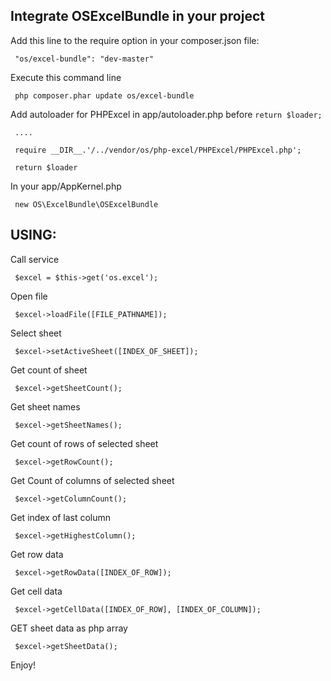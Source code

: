 Integrate OSExcelBundle in your project
----------------------------------------

Add this line to the require option in your composer.json file:

     "os/excel-bundle": "dev-master"

Execute this command line

     php composer.phar update os/excel-bundle

Add autoloader for PHPExcel in app/autoloader.php before `return $loader;`

     ....

     require __DIR__.'/../vendor/os/php-excel/PHPExcel/PHPExcel.php';

     return $loader

In your app/AppKernel.php

     new OS\ExcelBundle\OSExcelBundle

USING:
------

Call service

     $excel = $this->get('os.excel');

Open file

     $excel->loadFile([FILE_PATHNAME]);

Select sheet

     $excel->setActiveSheet([INDEX_OF_SHEET]);

Get count of sheet

     $excel->getSheetCount();

Get sheet names

     $excel->getSheetNames();

Get count of rows of selected sheet

     $excel->getRowCount();

Get Count of columns of selected sheet

     $excel->getColumnCount();

Get index of last column

     $excel->getHighestColumn();

Get row data

     $excel->getRowData([INDEX_OF_ROW]);

Get cell data

     $excel->getCellData([INDEX_OF_ROW], [INDEX_OF_COLUMN]);

GET sheet data as php array

     $excel->getSheetData();

Enjoy!
